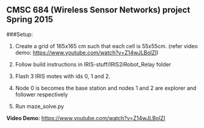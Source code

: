 ## CMSC 684 (Wireless Sensor Networks) project Spring 2015

###Setup:

1. Create a grid of 165x165 cm such that each cell is 55x55cm. (refer video demo: https://www.youtube.com/watch?v=Z14wJLBolZI)

2. Follow build instructions in IRIS-stuff/IRIS2iRobot_Relay folder 

3. Flash 3 IRIS motes with ids 0, 1 and 2. 

4. Node 0 is becomes the base station and nodes 1 and 2 are explorer and follower respectively

5. Run maze_solve.py
 


**Video Demo:**
https://www.youtube.com/watch?v=Z14wJLBolZI

